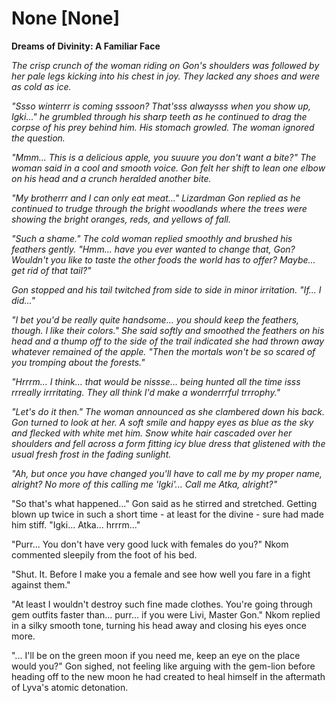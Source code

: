 # None [None]
**Dreams of Divinity: A Familiar Face**

*The crisp crunch of the woman riding on Gon's shoulders was followed by her pale legs kicking into his chest in joy. They lacked any shoes and were as cold as ice.*

*"Ssso winterrr is coming sssoon? That'sss alwaysss when you show up, Igki..." he grumbled through his sharp teeth as he continued to drag the corpse of his prey behind him. His stomach growled. The woman ignored the question.*

*"Mmm... This is a delicious apple, you suuure you don't want a bite?" The woman said in a cool and smooth voice. Gon felt her shift to lean one elbow on his head and a crunch heralded another bite.* 

*"My brotherrr and I can only eat meat..." Lizardman Gon replied as he continued to trudge through the bright woodlands where the trees were showing the bright oranges, reds, and yellows of fall.*

*"Such a shame." The cold woman replied smoothly and brushed his feathers gently. "Hmm... have you ever wanted to change that, Gon? Wouldn't you like to taste the other foods the world has to offer? Maybe... get rid of that tail?"*

*Gon stopped and his tail twitched from side to side in minor irritation. "If... I did..."*

*"I bet you'd be really quite handsome... you should keep the feathers, though. I like their colors." She said softly and smoothed the feathers on his head and a thump off to the side of the trail indicated she had thrown away whatever remained of the apple. "Then the mortals won't be so scared of you tromping about the forests."*

*"Hrrrm... I think... that would be nissse... being hunted all the time isss rrreally irrritating. They all think I'd make a wonderrrful trrrophy."*

*"Let's do it then." The woman announced as she clambered down his back. Gon turned to look  at her. A soft smile and happy eyes as blue as the sky and flecked with white met him. Snow white hair cascaded over her shoulders and fell across a form fitting icy blue dress that glistened with the usual fresh frost in the fading sunlight.*

*"Ah, but once you have changed you'll have to call me by my proper name, alright? No more of this calling me 'Igki'... Call me Atka, alright?"*

"So that's what happened..." Gon said as he stirred and stretched. Getting blown up twice in such a short time - at least for the divine - sure had made him stiff. "Igki... Atka... hrrrm..."

"Purr... You don't have very good luck with females do you?" Nkom commented sleepily from the foot of his bed.

"Shut. It. Before I make you a female and see how well you fare in a fight against them."

"At least I wouldn't destroy such fine made clothes. You're going through gem outfits faster than... purr... if you were Livi, Master Gon." Nkom replied in a silky smooth tone, turning his head away and closing his eyes once more.

"... I'll be on the green moon if you need me, keep an eye on the place would you?" Gon sighed, not feeling like arguing with the gem-lion before heading off to the new moon he had created to heal himself in the aftermath of Lyva's atomic detonation.
